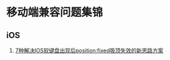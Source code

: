 # 移动端兼容问题集锦

## iOS

1. [7种解决IOS软键盘出现后position:fixed吸顶失效的新思路方案](https://mp.weixin.qq.com/s/FQpay-yc3RSsMkg1tq-FyA)
